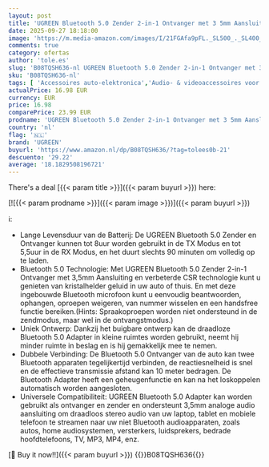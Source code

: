 ```yaml
---
layout: post
title: 'UGREEN Bluetooth 5.0 Zender 2-in-1 Ontvanger met 3 5mm Aansluiting en Ingebouwde Microfoon Bluetooth Adapter voor Auto Microfoon.'
date: 2025-09-27 18:18:00
image: 'https://m.media-amazon.com/images/I/21FGAfa9pFL._SL500_._SL400_.jpg'
comments: true
category: ofertas
author: 'tole.es'
slug: 'B08TQSH636-nl UGREEN Bluetooth 5.0 Zender 2-in-1 Ontvanger met 3 5mm...'
sku: 'B08TQSH636-nl'
tags: [ 'Accessoires auto-elektronica','Audio- & videoaccessoires voor auto','Auto- & voertuigelektronica','Elektronica','Invoeradapters voor audio & video auto','ugreen','🇳🇱', ]
actualPrice: 16.98 EUR
currency: EUR
price: 16.98
comparePrice: 23.99 EUR
prodname: 'UGREEN Bluetooth 5.0 Zender 2-in-1 Ontvanger met 3 5mm Aansluiting en Ingebouwde Microfoon Bluetooth Adapter voor Auto Microfoon.'
country: 'nl'
flag: '🇳🇱'
brand: 'UGREEN'
buyurl: 'https://www.amazon.nl/dp/B08TQSH636/?tag=tolees0b-21'
descuento: '29.22'
average: '18.1829508196721'
---
```


There's a deal [{{< param title >}}]({{< param buyurl >}})  here:

[![{{< param prodname >}}]({{< param image >}})]({{< param buyurl >}})

ℹ️:

- Lange Levensduur van de Batterij: De UGREEN Bluetooth 5.0 Zender en Ontvanger kunnen tot 8uur worden gebruikt in de TX Modus en tot 5,5uur in de RX Modus, en het duurt slechts 90 minuten om volledig op te laden.
- Bluetooth 5.0 Technologie: Met UGREEN Bluetooth 5.0 Zender 2-in-1 Ontvanger met 3,5mm Aansluiting en verbeterde CSR technologie kunt u genieten van kristalhelder geluid in uw auto of thuis. En met deze ingebouwde Bluetooth microfoon kunt u eenvoudig beantwoorden, ophangen, oproepen weigeren, van nummer wisselen en een handsfree functie bereiken.(Hints: Spraakoproepen worden niet ondersteund in de zendmodus, maar wel in de ontvangstmodus.)
- Uniek Ontwerp: Dankzij het buigbare ontwerp kan de draadloze Bluetooth 5.0 Adapter in kleine ruimtes worden gebruikt, neemt hij minder ruimte in beslag en is hij gemakkelijk mee te nemen.
- Dubbele Verbinding: De Bluetooth 5.0 Ontvanger van de auto kan twee Bluetooth apparaten tegelijkertijd verbinden, de reactiesnelheid is snel en de effectieve transmissie afstand kan 10 meter bedragen. De Bluetooth Adapter heeft een geheugenfunctie en kan na het loskoppelen automatisch worden aangesloten.
- Universele Compatibiliteit: UGREEN Bluetooth 5.0 Adapter kan worden gebruikt als ontvanger en zender en ondersteunt 3,5mm analoge audio aansluiting om draadloos stereo audio van uw laptop, tablet en mobiele telefoon te streamen naar uw niet Bluetooth audioapparaten, zoals autos, home audiosystemen, versterkers, luidsprekers, bedrade hoofdtelefoons, TV, MP3, MP4, enz.

[🛒 Buy it now!!]({{< param buyurl >}})
{{<world>}}B08TQSH636{{</world>}}
